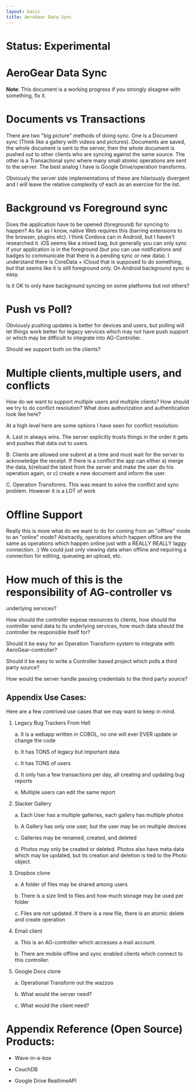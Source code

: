 ```yaml
---
layout: basic
title: AeroGear Data Sync
---
```


# Status: Experimental

# AeroGear Data Sync

**Note**: This document is a working progress if you strongly disagree with something, fix it.

# Documents vs Transactions


There are two "big picture" methods of doing sync.  One is a Document 
sync (Think like a gallery with videos and pictures).  Documents are 
saved, the whole document is sent to the server, then the whole document 
is pushed out to other clients who are syncing against the same source. 
  The other is a Transactional sync where many small atomic operations 
are sent to the server.  The best analog I have is Google 
Drive/operation transforms.


Obviously the server side implementations of these are hilariously 
divergent and I will leave the relative complexity of each as an 
exercise for the list.


# Background vs Foreground sync


Does the application have to be opened (foreground) for syncing to 
happen?  As far as I know, native Web requires this (barring extensions 
to the browser, plugins etc).  I think Cordova can in Android, but I 
haven't researched it.  iOS seems like a mixed bag, but generally you 
can only sync if your application is in the foreground (but you can use 
notifications and badges to communicate that there is a pending sync or 
new data). I understand there is CoreData + iCloud that is supposed to 
do something, but that seems like it is still foreground only.  On 
Android background sync is easy.


Is it OK to only have background syncing on some platforms but not others?


# Push vs Poll?


Obviously pushing updates is better for devices and users, but polling 
will let things work better for legacy services which may not have push 
support or which may be difficult to integrate into AG-Controller.


Should we support both on the clients?


# Multiple clients,multiple users, and conflicts


How do we want to support multiple users and multiple clients?  How 
should we try to do conflict resolution?  What does authorization and 
authentication look like here?


At a high level here are some options I have seen for conflict resolution:


  A.  Last in always wins.  The server explicitly trusts things in the 
order it gets and pushes that data out to users.


  B.  Clients are allowed one submit at a time and must wait for the 
server to acknowledge the receipt.  If there is a conflict the app can 
either a) merge the data, b)reload the latest from the server and make 
the user do his operation again, or c) create a new document and inform 
the user.


  C. Operation Transforms.  This was meant to solve the conflict and 
sync problem.  However it is a LOT of work


# Offline Support


Really this is more what do we want to do for coming from an "offline" 
mode to an "online" mode?  Abstractly, operations which happen offline 
are the same as operations which happen online just with a REALLY REALLY 
laggy connection. :)  We could just only viewing data when offline and 
requiring a connection for editing, queueing an upload, etc.


# How much of this is the responsibility of AG-controller vs 
underlying services?


How should the controller expose resources to clients, how should the 
controller send data to its underlying services, how much data should 
the controller be responsible itself for?


Should it be easy for an Operation Transform system to integrate with 
AeroGear-controller?

Should it be easy to write a Controller based project which polls a 
third party source?

How would the server handle passing credentials to the third party source?


## Appendix Use Cases:


Here are a few contrived use cases that we may want to keep in mind.


1.  Legacy Bug Trackers From Hell

    a.  It is a webapp written in COBOL, no one will ever EVER update or 
change the code

      b.  It has TONS of legacy but important data

      c.  It has TONS of users

      d.  It only has a few transactions per day, all creating and updating 
bug reports

      e. Multiple users can edit the same report


2.  Slacker Gallery

      a.  Each User has a multiple galleries, each gallery has multiple photos

      b.  A Gallery has only one user, but the user may be on multiple devices

      c.  Galleries may be renamed, created, and deleted

      d.  Photos may only be created or deleted.  Photos also have meta data 
which may be updated, but its creation and deletion is tied to the Photo 
object.


3.  Dropbox clone

      a.  A folder of files may be shared among users

      b.  There is a size limit to files and how much storage may be used 
per folder

      c.  Files are not updated.  If there is a new file, there is an atomic 
delete and create operation


4.  Email client

       a.  This is an AG-controller which accesses a mail account.

       b.  There are mobile offline and sync enabled clients which connect 
to this controller.


5.  Google Docs clone

       a. Operational Transform out the wazzoo

       b.  What would the server need?

       c.  What would the client need?


# Appendix Reference (Open Source) Products:


- Wave-in-a-box

- CouchDB

- Google Drive RealtimeAPI